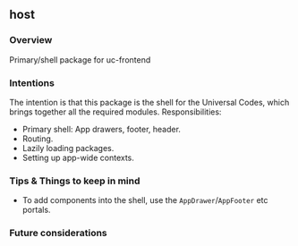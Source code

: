 ## host

### Overview

Primary/shell package for uc-frontend

### Intentions

The intention is that this package is the shell for the Universal Codes, which brings together all the required modules. Responsibilities:

- Primary shell: App drawers, footer, header.
- Routing.
- Lazily loading packages.
- Setting up app-wide contexts.

### Tips & Things to keep in mind

- To add components into the shell, use the `AppDrawer`/`AppFooter` etc portals.

### Future considerations
